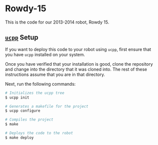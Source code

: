 # Rowdy-15

This is the code for our 2013-2014 robot, Rowdy 15.

## [`ucpp`](https://github.com/nikitakit/ucpp) Setup

If you want to deploy this code to your robot using `ucpp`, first ensure that you have `ucpp` installed on your system.

Once you have verified that your installation is good, clone the repository and change into the directory that it was cloned into.
The rest of these instructions assume that you are in that directory.

Next, run the following commands:

```sh
# Initializes the ucpp tree
$ ucpp init

# Generates a makefile for the project
$ ucpp configure

# Compiles the project
$ make

# Deploys the code to the robot
$ make deploy

```
